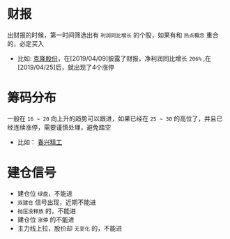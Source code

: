 # 财报
出财报的时候，第一时间筛选出有 ```利润同比增长``` 的个股，如果有和 ```热点概念``` 重合的，必定买入
- 比如:
[克隆股份](http://quote.eastmoney.com/concept/sz300405.html#)，在[2019/04/09]披露了财报，净利润同比增长 ```206%``` ,在[2019/04/25]后，就出现了4个涨停

# 筹码分布
一般在 ```16 ~ 20``` 向上升的趋势可以跟进，如果已经在 ```25 ~ 30``` 的高位了，并且已经连续涨停，需要谨慎处理，避免踏空
- 比如：
[春兴精工]() 

# 建仓信号
- 建仓位 `绿盘`，不能进
- `双建仓` 信号出现，近期不能进
- `抛压没释放` 的，不能进
- 建仓位 `涨停` 的不能进
- 主力线上拉，股价却 `无变化` 的，不能进

